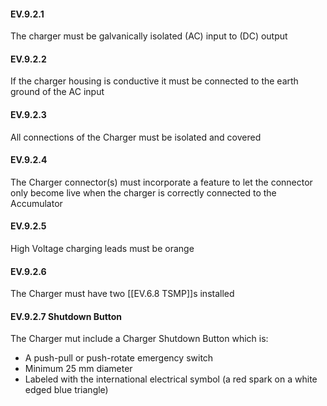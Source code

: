 #### EV.9.2.1
The charger must be galvanically isolated (AC) input to (DC) output

#### EV.9.2.2
If the charger housing is conductive it must be connected to the earth ground of the AC input

#### EV.9.2.3
All connections of the Charger must be isolated and covered

#### EV.9.2.4
The Charger connector(s) must incorporate a feature to let the connector only become live when the charger is correctly connected to the Accumulator

#### EV.9.2.5
High Voltage charging leads must be orange

#### EV.9.2.6
The Charger must have two [[EV.6.8 TSMP]]s installed

#### EV.9.2.7 Shutdown Button
The Charger mut include a Charger Shutdown Button which is:
- A push-pull or push-rotate emergency switch
- Minimum 25 mm diameter
- Labeled with the international electrical symbol (a red spark on a white edged blue triangle)

